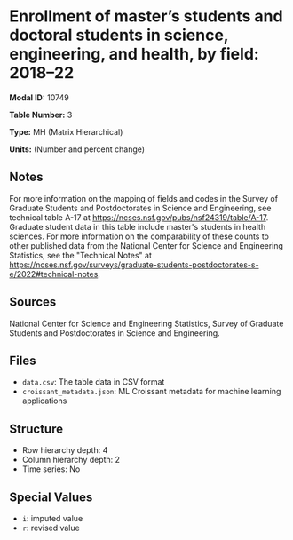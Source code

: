 # Enrollment of master&#8217;s students and doctoral students in science, engineering, and health, by field: 2018&#8211;22

**Modal ID:** 10749

**Table Number:** 3

**Type:** MH (Matrix Hierarchical)

**Units:** (Number and percent change)

## Notes

For more information on the mapping of fields and codes in the Survey of Graduate Students and Postdoctorates in Science and Engineering, see technical table A-17 at https://ncses.nsf.gov/pubs/nsf24319/table/A-17. Graduate student data in this table include master's students in health sciences. For more information on the comparability of these counts to other published data from the National Center for Science and Engineering Statistics, see the "Technical Notes" at https://ncses.nsf.gov/surveys/graduate-students-postdoctorates-s-e/2022#technical-notes.

## Sources

National Center for Science and Engineering Statistics, Survey of Graduate Students and Postdoctorates in Science and Engineering.

## Files

- `data.csv`: The table data in CSV format
- `croissant_metadata.json`: ML Croissant metadata for machine learning applications

## Structure

- Row hierarchy depth: 4
- Column hierarchy depth: 2
- Time series: No

## Special Values

- `i`: imputed value
- `r`: revised value
